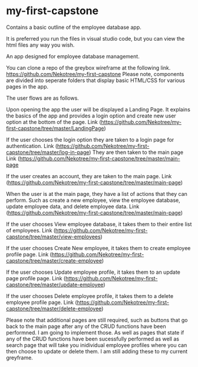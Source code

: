# my-first-capstone

Contains a basic outline of the employee database app. 

It is preferred you run the files in visual studio code, but you can view the html files any way you wish. 

An app designed for employee database management.

You can clone a repo of the greybox wireframe at the following link.  https://github.com/Nekotree/my-first-capstone
Please note, components are divided into seperate folders that display basic HTML/CSS for various pages in the app. 

The user flows are as follows.

Upon opening the app the user will be displayed a Landing Page. It explains the basics of the app and provides a login option and create new user option at the bottom of the page. 
Link (https://github.com/Nekotree/my-first-capstone/tree/master/LandingPage)

If the user chooses the login option they are taken to a login page for authentication. 
Link (https://github.com/Nekotree/my-first-capstone/tree/master/log-in-page)
They are then taken to the main page 
Link (https://github.com/Nekotree/my-first-capstone/tree/master/main-page

If the user creates an account, they are taken to the main page. 
Link (https://github.com/Nekotree/my-first-capstone/tree/master/main-page)

When the user is at the main page, they have a list of actions that they can perform. Such as create a new employee, view the employee database, update employee data, and delete employee data. 
Link (https://github.com/Nekotree/my-first-capstone/tree/master/main-page)

If the user chooses View employee database, it takes them to their entire list of employees. 
Link (https://github.com/Nekotree/my-first-capstone/tree/master/view-employees)

If the user chooses Create New employee, it takes them to create employee profile page.
Link (https://github.com/Nekotree/my-first-capstone/tree/master/create-employee)

If the user chooses Update employee profile, it takes them to an update page profile page. 
Link (https://github.com/Nekotree/my-first-capstone/tree/master/update-employee)

If the user chooses Delete employee profile, it takes them to a delete employee profile page.
Link (https://github.com/Nekotree/my-first-capstone/tree/master/delete-employee)


Please note that additional pages are still required, such as buttons that go back to the main page after any of the CRUD functions have been performned. I am going to implement those. As well as pages that state if any of the CRUD functions have been sucessfully performed as well as search page that will take you inidividual employee profiles where you can then choose to update or delete them. I am still adding these to my current greyframe. 
